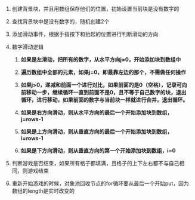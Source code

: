 1. 创建背景块，并且用数组保存他们的位置，初始设置当前块是没有数字的
2. 查找背景块中是没有数字的，随机创建2个
3. 添加滑动事件，根据手指按下和抬起的位置进行判断滑动的方向
4. 数字滑动逻辑

   1. **如果是左滑动，把所有的数字，从水平方向j=0，开始添加块到数组中**

   2. **遍历数组中全部的元素，如果j=0，即最靠左边的那个，不需做任何操作**

   3. **如果j>0，递减和前面一个进行对比，如果前面的是0（空格），记录可向前移动一步，继续循环一直到前面不是0，且不等于自己数字的块，退出循环，进行移动，如果前面的数字与当前块一样就进行合并，退出循环。**

   4. **如果是右方向滑动，则从水平方向的最后一个开始添加块到数组，j=rows-1**

   5. **如果是上方向滑动，则从垂直方向的最后一个开始添加块到数组，i=rows-1**

   6. **如果是下方向滑动，则从垂直方向的第一个开始添加块到数组，i=0**
   
5.  判断游戏是否结束，如果所有格子都填满，且格子的上下左右都不与自己相同，则游戏结束
6. 重新开始游戏的时候，对象池回收节点的for循环要从最后一个开始put，因为数组的length是实时改变的

